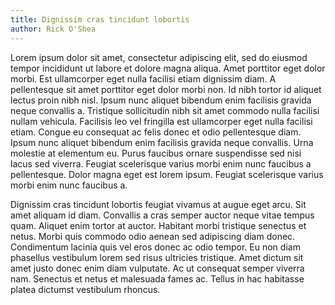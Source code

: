 ```yaml
---
title: Dignissim cras tincidunt lobortis
author: Rick O'Shea
---
```


Lorem ipsum dolor sit amet, consectetur adipiscing elit, sed do eiusmod tempor incididunt ut labore et dolore magna aliqua. Amet porttitor eget dolor morbi. Est ullamcorper eget nulla facilisi etiam dignissim diam. A pellentesque sit amet porttitor eget dolor morbi non. Id nibh tortor id aliquet lectus proin nibh nisl. Ipsum nunc aliquet bibendum enim facilisis gravida neque convallis a. Tristique sollicitudin nibh sit amet commodo nulla facilisi nullam vehicula. Facilisis leo vel fringilla est ullamcorper eget nulla facilisi etiam. Congue eu consequat ac felis donec et odio pellentesque diam. Ipsum nunc aliquet bibendum enim facilisis gravida neque convallis. Urna molestie at elementum eu. Purus faucibus ornare suspendisse sed nisi lacus sed viverra. Feugiat scelerisque varius morbi enim nunc faucibus a pellentesque. Dolor magna eget est lorem ipsum. Feugiat scelerisque varius morbi enim nunc faucibus a.

Dignissim cras tincidunt lobortis feugiat vivamus at augue eget arcu. Sit amet aliquam id diam. Convallis a cras semper auctor neque vitae tempus quam. Aliquet enim tortor at auctor. Habitant morbi tristique senectus et netus. Morbi quis commodo odio aenean sed adipiscing diam donec. Condimentum lacinia quis vel eros donec ac odio tempor. Eu non diam phasellus vestibulum lorem sed risus ultricies tristique. Amet dictum sit amet justo donec enim diam vulputate. Ac ut consequat semper viverra nam. Senectus et netus et malesuada fames ac. Tellus in hac habitasse platea dictumst vestibulum rhoncus.
